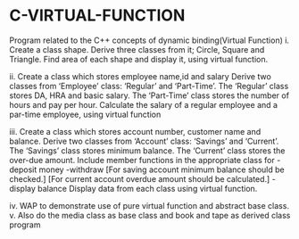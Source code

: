 # C-VIRTUAL-FUNCTION
Program related to the C++ concepts of dynamic binding(Virtual Function)
i. Create a class shape. Derive three classes from it; Circle, Square and
Triangle. Find area of each shape and display it, using virtual function.

ii. Create a class which stores employee name,id and salary Derive two
classes from ‘Employee’ class: ‘Regular’ and ‘Part-Time’. The ‘Regular’
class stores DA, HRA and basic salary. The ‘Part-Time’ class stores the
number of hours and pay per hour. Calculate the salary of a regular
employee and a par-time employee, using virtual function

iii. Create a class which stores account number, customer name and balance.
Derive two classes from ‘Account’ class: ‘Savings’ and ‘Current’. The
‘Savings’ class stores minimum balance. The ‘Current’ class stores the
over-due amount. Include member functions in the appropriate class for
-deposit money
-withdraw [For saving account minimum balance should be
checked.]
[For current account overdue amount should be calculated.]
-display balance
Display data from each class using virtual function.

iv. WAP to demonstrate use of pure virtual function and abstract base class.
v. Also do the media class as base class and book and tape as derived class
program
